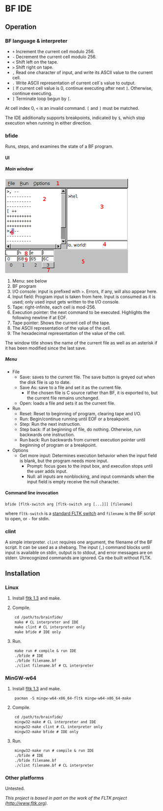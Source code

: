 BF IDE
======

Operation
---------

### BF language & interpreter
 
* `+` Increment the current cell modulo 256.
* `-`  Decrement the current cell modulo 256.
* `<`  Shift left on the tape.
* `>`  Shift right on tape.
* `,`  Read one character of input, and write its ASCII value to the current cell.
* `.`  Write ASCII representation of current cell`s value to output.
* `[`  If current cell value is 0, continue executing after next `]`. Otherwise, continue executing.
* `]`  Terminate loop begun by `[`.

At cell index 0, `<` is an invalid command. `[` and `]` must be matched.

The IDE additionally supports breakpoints, indicated by `$`, which stop execution when running in either direction.

### bfide

Runs, steps, and examines the state of a BF program.

#### UI

##### Main window

![bfide UI](ui.png)

1. Menu: see below
2. BF program
3. I/O console: input is prefixed with `>`. Errors, if any, will also appear here.
4. Input field: Program input is taken from here. Input is consumed as it is used; only used input gets written to the I/O console.
5. Tape: right-infinite, each cell is mod-256.
6. Execution pointer: the next command to be executed. Highlights the following newline if at EOF.
7. Tape pointer: Shows the current cell of the tape.
8. The ASCII representation of the value of the cell.
9. The hexadecimal representation of the value of the cell.

The window title shows the name of the current file as well as an asterisk if it has been modified since the last save.

##### Menu

* File
    * Save: saves to the current file. The save button is greyed out when the disk file is up to date.
    * Save As: save to a file and set it as the current file.
        * If the chosen file is C source rather than BF, it is exported to, but the current file remains unchanged.
    * Open: loads a file and sets it as the current file.
* Run
    * Reset: Reset to beginning of program, clearing tape and I/O.
    * Run: Begin/continue running until EOF or a breakpoint.
    * Step: Run the next instruction.
    * Step back: If at beginning of file, do nothing. Otherwise, run backwards one instruction.
    * Run back: Run backwards from current execution pointer until beginning of program or a breakpoint.
* Options
    * Get more input: Determines execution behavior when the input field is blank, but the program needs more input.
        * Prompt: focus goes to the input box, and execution stops until the user adds input.
        * Null: all inputs are nonblocking, and input commands when the input field is empty receive the null character.

#### Command line invocation

`bfide [fltk-switch arg [fltk-switch arg [...]]] [filename]`

where `fltk-switch` is a [standard FLTK switch](https://www.fltk.org/doc-1.3/classFl.html#a1576b8c9ca3e900daaa5c36ca0e7ae48) and `filename` is the BF script to open, or `-` for stdin.

### clint <filename>

A simple interpreter. `clint` requires one argument, the filename of the BF script. It can be used as a shebang. The input (`,`) command blocks until input is available on stdin, output is to stdout, and error messages are on stderr. Unrecognized commands are ignored. Ca nbe built without FLTK.


Installation
------------

### Linux

1. Install [fltk 1.3](https://www.fltk.org/software.php) and make.

2. Compile. 

        cd /path/to/brainfide/
        make # CL interpreter and IDE
        make clint # CL interpreter only
        make bfide # IDE only

4. Run.

        make run # compile & run IDE
        ./bfide # IDE
        ./bfide filename.bf
        ./clint filename.bf # CL interpreter

### MinGW-w64

1. Install [fltk 1.3](https://www.fltk.org/software.php) and make.

        pacman -S mingw-w64-x86_64-fltk mingw-w64-x86_64-make

2. Compile.

        cd /path/to/brainfide/
        mingw32-make # CL interpreter and IDE
        mingw32-make clint # CL interpreter only
        mingw32-make bfide # IDE only

4. Run.

        mingw32-make run # compile & run IDE
        ./bfide # IDE
        ./bfide filename.bf
        ./clint filename.bf # CL interpreter


### Other platforms

Untested.

*This project is based in part on the work of the FLTK project (http://www.fltk.org).*
